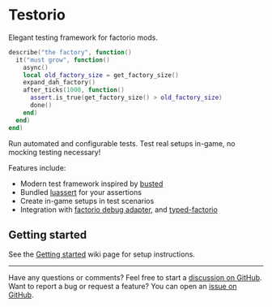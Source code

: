 # Testorio

Elegant testing framework for factorio mods.

```lua
describe("the factory", function()
  it("must grow", function()
    async()
    local old_factory_size = get_factory_size()
    expand_dah_factory()
    after_ticks(1000, function()
      assert.is_true(get_factory_size() > old_factory_size)
      done()
    end)
  end)
end)

```

Run automated and configurable tests. Test real setups in-game, no mocking testing necessary!

Features include:

- Modern test framework inspired by [busted](https://olivinelabs.com/busted/)
- Bundled [luassert](https://github.com/Olivine-Labs/luassert) for your assertions
- Create in-game setups in test scenarios
- Integration with [factorio debug adapter](https://github.com/justarandomgeek/vscode-factoriomod-debug), and [typed-factorio](https://github.com/GlassBricks/typed-factorio)

## Getting started

See the [Getting started](https://github.com/GlassBricks/Testorio/wiki/Getting-Started) wiki page for setup instructions.

---- 

Have any questions or comments? Feel free to start a [discussion on GitHub](https://github.com/GlassBricks/Testorio/discussions). Want to report a bug or request a feature? You can open an [issue on GitHub](https://github.com/GlassBricks/Testorio/issues).

